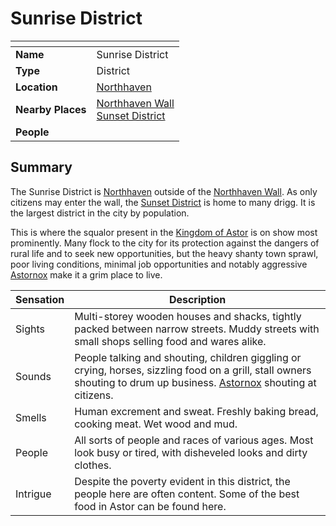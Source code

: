 # Sunrise District

| []() | |
| --- | --- |
| **Name** | Sunrise District |
| **Type** | District |
| **Location** | [Northhaven](../cities/northhaven.md) |
| **Nearby Places** | [Northhaven Wall](../structures/northhaven-wall.md)<br />[Sunset District](sunset-district.md) |
| **People** | |

## Summary

The Sunrise District is [Northhaven](../cities/northhaven.md) outside of the [Northhaven Wall](../structures/northhaven-wall.md). As only citizens may enter the wall, the [Sunset District](sunset-district.md) is home to many drigg. It is the largest district in the city by population.

This is where the squalor present in the [Kingdom of Astor](../../civilisations/kingdom-of-astor/README.md) is on show most prominently. Many flock to the city for its protection against the dangers of rural life and to seek new opportunities, but the heavy shanty town sprawl, poor living conditions, minimal job opportunities and notably aggressive [Astornox](../../civilisations/kingdom-of-astor/organisations/astornox/README.md) make it a grim place to live.

| Sensation | Description |
| ---- | --- |
| Sights | Multi-storey wooden houses and shacks, tightly packed between narrow streets. Muddy streets with small shops selling food and wares alike. |
| Sounds | People talking and shouting, children giggling or crying, horses, sizzling food on a grill, stall owners shouting to drum up business. [Astornox](../../civilisations/kingdom-of-astor/organisations/astornox/README.md) shouting at citizens. |
| Smells | Human excrement and sweat. Freshly baking bread, cooking meat. Wet wood and mud. |
| People | All sorts of people and races of various ages. Most look busy or tired, with disheveled looks and dirty clothes. |
| Intrigue | Despite the poverty evident in this district, the people here are often content. Some of the best food in Astor can be found here. |
